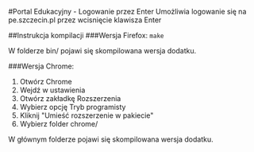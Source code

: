 #Portal Edukacyjny - Logowanie przez Enter
Umożliwia logowanie się na pe.szczecin.pl przez wcisnięcie klawisza Enter

##Instrukcja kompilacji
###Wersja Firefox:
`make`

W folderze bin/ pojawi się skompilowana wersja dodatku.

###Wersja Chrome:
1. Otwórz Chrome
2. Wejdź w ustawienia
3. Otwórz zakładkę Rozszerzenia
4. Wybierz opcję Tryb programisty
5. Kliknij "Umieść rozszerzenie w pakiecie"
6. Wybierz folder chrome/

W głównym folderze pojawi się skompilowana wersja dodatku.
